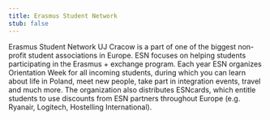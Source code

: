 ```yaml
---
title: Erasmus Student Network
stub: false
---
```

Erasmus Student Network UJ Cracow is a part of one of the biggest non-profit student associations in Europe. ESN focuses on helping students participating in the Erasmus + exchange program. Each year ESN organizes Orientation Week for all incoming students, during which you can learn about life in Poland, meet new people, take part in integration events, travel and much more. The organization also distributes ESNcards, which entitle students to use discounts from ESN partners throughout Europe (e.g. Ryanair, Logitech, Hostelling International).